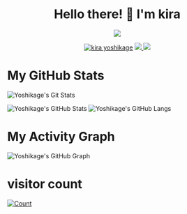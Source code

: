 <h1 align="center">Hello there! 👋 I'm kira</h1>
</p>
<p align="center">
<img src="https://readme-typing-svg.herokuapp.com?color=1C71FA&width=420&lines=A+curious+Developer+From+India%E2%9C%8C%EF%B8%8F;Working+on+a+secret+project%E2%9D%A4%EF%B8%8F">
</p>
<p align="center">
  <a href="https://t.me/kira_yoshikage_789"><img src="https://telegra.ph/file/12e39f8259f0a1c69942f.jpg" alt="kira yoshikage"></a>
  
  
  
  <a href="https://telegram.me/kira_Yoshikage_789">
    <img src="https://img.shields.io/badge/Telegram-blue?style=for-the-badge&logo=telegram"/>
  </a>  
 </a>
  <a href="https://github.com/Yoshikage1">
    <img src="https://img.shields.io/github/followers/h0daka?label=GitHub&logo=github&style=for-the-badge&color=black"/>
  </a>

# My GitHub Stats

![Yoshikage's Git Stats](https://github-readme-stats.vercel.app/api?username=Yoshikage1&include_all_commits=true&count_private=true&theme=highcontrast)

![Yoshikage's GitHub Stats](https://github-readme-streak-stats.herokuapp.com?user=Yoshikage1&theme=tokyonight)
![Yoshikage's GitHub Langs](https://github-readme-stats.vercel.app/api/top-langs/?username=Yoshikage1&theme=tokyonight&layout=compact&langs_count=6)

# My Activity Graph


![Yoshikage's GitHub Graph](https://activity-graph.herokuapp.com/graph?username=Yoshikage1&custom_title=My%20Graph&bg_color=241732&line=f20f80&color=f52f91&point=fdf5ea&hide_border=true&area=false&area_color=fdf5ea)
# visitor count
<a href="https://t.me/Kira_yoshikage_789"><img alt="Count" src="https://count.getloli.com/get/@Yoshikage1?theme=rule34" /></a>
